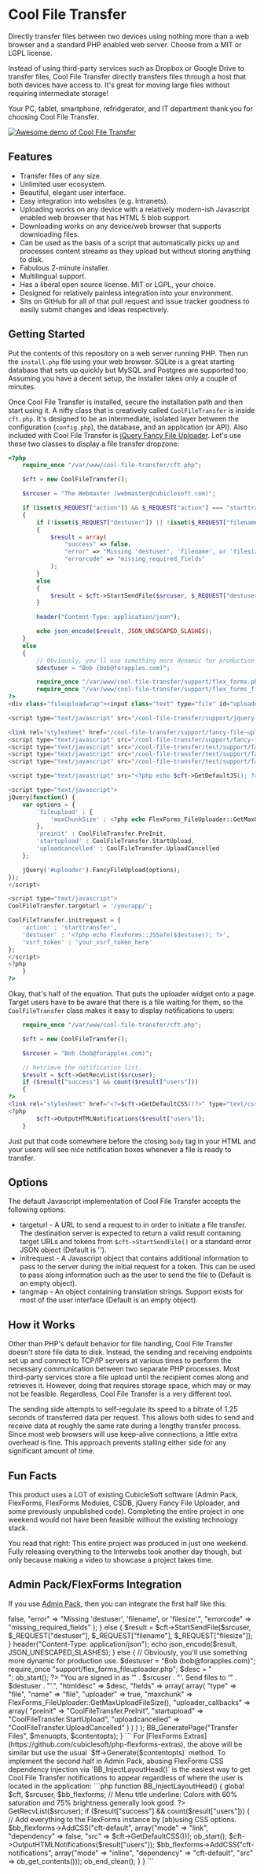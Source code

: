 Cool File Transfer
==================

Directly transfer files between two devices using nothing more than a web browser and a standard PHP enabled web server.  Choose from a MIT or LGPL license.

Instead of using third-party services such as Dropbox or Google Drive to transfer files, Cool File Transfer directly transfers files through a host that both devices have access to.  It's great for moving large files without requiring intermediate storage!

Your PC, tablet, smartphone, refridgerator, and IT department thank you for choosing Cool File Transfer.

[![Awesome demo of Cool File Transfer](https://user-images.githubusercontent.com/1432111/29055577-1d21076c-7bb2-11e7-86bd-a46b825ecf27.png)](https://www.youtube.com/watch?v=haWIVLhefnA "Awesome demo of Cool File Transfer")

Features
--------

* Transfer files of any size.
* Unlimited user ecosystem.
* Beautiful, elegant user interface.
* Easy integration into websites (e.g. Intranets).
* Uploading works on any device with a relatively modern-ish Javascript enabled web browser that has HTML 5 blob support.
* Downloading works on any device/web browser that supports downloading files.
* Can be used as the basis of a script that automatically picks up and processes content streams as they upload but without storing anything to disk.
* Fabulous 2-minute installer.
* Multilingual support.
* Has a liberal open source license.  MIT or LGPL, your choice.
* Designed for relatively painless integration into your environment.
* Sits on GitHub for all of that pull request and issue tracker goodness to easily submit changes and ideas respectively.

Getting Started
---------------

Put the contents of this repository on a web server running PHP.  Then run the `install.php` file using your web browser.  SQLite is a great starting database that sets up quickly but MySQL and Postgres are supported too.  Assuming you have a decent setup, the installer takes only a couple of minutes.

Once Cool File Transfer is installed, secure the installation path and then start using it.  A nifty class that is creatively called `CoolFileTransfer` is inside `cft.php`.  It's designed to be an intermediate, isolated layer between the configuration (`config.php`), the database, and an application (or API).  Also included with Cool File Transfer is [jQuery Fancy File Uploader](https://github.com/cubiclesoft/jquery-fancyfileuploader).  Let's use these two classes to display a file transfer dropzone:

```php
<?php
	require_once "/var/www/cool-file-transfer/cft.php";

	$cft = new CoolFileTransfer();

	$srcuser = "The Webmaster (webmaster@cubiclesoft.com)";

	if (isset($_REQUEST["action"]) && $_REQUEST["action"] === "starttransfer")
	{
		if (!isset($_REQUEST["destuser"]) || !isset($_REQUEST["filename"]) || !isset($_REQUEST["filesize"]))
		{
			$result = array(
				"success" => false,
				"error" => "Missing 'destuser', 'filename', or 'filesize'.",
				"errorcode" => "missing_required_fields"
			);
		}
		else
		{
			$result = $cft->StartSendFile($srcuser, $_REQUEST["destuser"], $_REQUEST["filename"], $_REQUEST["filesize"]);
		}

		header("Content-Type: application/json");

		echo json_encode($result, JSON_UNESCAPED_SLASHES);
	}
	else
	{
		// Obviously, you'll use something more dynamic for production use.
		$destuser = "Bob (bob@forapples.com)";

		require_once "/var/www/cool-file-transfer/support/flex_forms.php";
		require_once "/var/www/cool-file-transfer/support/flex_forms_fileuploader.php";
?>
<div class="fileuploadwrap"><input class="text" type="file" id="uploader" name="file" /></div>

<script type="text/javascript" src="/cool-file-transfer/support/jquery-3.1.1.min.js"></script>

<link rel="stylesheet" href="/cool-file-transfer/support/fancy-file-uploader/fancy_fileupload.css" type="text/css" media="all" />
<script type="text/javascript" src="/cool-file-transfer/support/fancy-file-uploader/jquery.ui.widget.js"></script>
<script type="text/javascript" src="/cool-file-transfer/test/support/fancy-file-uploader/jquery.fileupload.js"></script>
<script type="text/javascript" src="/cool-file-transfer/test/support/fancy-file-uploader/jquery.iframe-transport.js"></script>
<script type="text/javascript" src="/cool-file-transfer/test/support/fancy-file-uploader/jquery.fancy-fileupload.js"></script>

<script type="text/javascript" src="<?php echo $cft->GetDefaultJS(); ?>"></script>

<script type="text/javascript">
jQuery(function() {
	var options = {
		'fileupload' : {
			'maxChunkSize' : <?php echo FlexForms_FileUploader::GetMaxUploadFileSize(); ?>
		},
		'preinit' : CoolFileTransfer.PreInit,
		'startupload' : CoolFileTransfer.StartUpload,
		'uploadcancelled' : CoolFileTransfer.UploadCancelled
	};

	jQuery('#uploader').FancyFileUpload(options);
});
</script>

<script type="text/javascript">
CoolFileTransfer.targeturl = '/yourapp/';

CoolFileTransfer.initrequest = {
	'action' : 'starttransfer',
	'destuser' : '<?php echo FlexForms::JSSafe($destuser); ?>',
	'xsrf_token' : 'your_xsrf_token_here'
};
</script>
<?php
	}
?>
```

Okay, that's half of the equation.  That puts the uploader widget onto a page.  Target users have to be aware that there is a file waiting for them, so the `CoolFileTransfer` class makes it easy to display notifications to users:

```php
	require_once "/var/www/cool-file-transfer/cft.php";

	$cft = new CoolFileTransfer();

	$srcuser = "Bob (bob@forapples.com)";

	// Retrieve the notification list.
	$result = $cft->GetRecvList($srcuser);
	if ($result["success"] && count($result["users"]))
	{
?>
<link rel="stylesheet" href="<?=$cft->GetDefaultCSS()?>" type="text/css" media="all" />
<?php
		$cft->OutputHTMLNotifications($result["users"]);
	}
```

Just put that code somewhere before the closing `body` tag in your HTML and your users will see nice notification boxes whenever a file is ready to transfer.

Options
-------

The default Javascript implementation of Cool File Transfer accepts the following options:

* targeturl - A URL to send a request to in order to initiate a file transfer.  The destination server is expected to return a valid result containing target URLs and tokens from `$cft->StartSendFile()` or a standard error JSON object (Default is '').
* initrequest - A Javascript object that contains additional information to pass to the server during the initial request for a token.  This can be used to pass along information such as the user to send the file to (Default is an empty object).
* langmap - An object containing translation strings.  Support exists for most of the user interface (Default is an empty object).

How it Works
------------

Other than PHP's default behavior for file handling, Cool File Transfer doesn't store file data to disk.  Instead, the sending and receiving endpoints set up and connect to TCP/IP servers at various times to perform the necessary communication between two separate PHP processes.  Most third-party services store a file upload until the recipient comes along and retrieves it.  However, doing that requires storage space, which may or may not be feasible.  Regardless, Cool File Transfer is a very different tool.

The sending side attempts to self-regulate its speed to a bitrate of 1.25 seconds of transferred data per request.  This allows both sides to send and receive data at roughly the same rate during a lengthy transfer process.  Since most web browsers will use keep-alive connections, a little extra overhead is fine.  This approach prevents stalling either side for any significant amount of time.

Fun Facts
---------

This product uses a LOT of existing CubicleSoft software (Admin Pack, FlexForms, FlexForms Modules, CSDB, jQuery Fancy File Uploader, and some previously unpublished code).  Completing the entire project in one weekend would not have been feasible without the existing technology stack.

You read that right:  This entire project was produced in just one weekend.  Fully releasing everything to the Interwebs took another day though, but only because making a video to showcase a project takes time.

Admin Pack/FlexForms Integration
--------------------------------

If you use [Admin Pack](https://github.com/cubiclesoft/admin-pack-with-extras), then you can integrate the first half like this:

<?php
	require_once "/var/www/cool-file-transfer/cft.php";

	$cft = new CoolFileTransfer();

	$srcuser = "The Webmaster (webmaster@cubiclesoft.com)";

	if (isset($_REQUEST["action"]) && $_REQUEST["action"] === "starttransfer")
	{
		if (!isset($_REQUEST["destuser"]) || !isset($_REQUEST["filename"]) || !isset($_REQUEST["filesize"]))
		{
			$result = array(
				"success" => false,
				"error" => "Missing 'destuser', 'filename', or 'filesize'.",
				"errorcode" => "missing_required_fields"
			);
		}
		else
		{
			$result = $cft->StartSendFile($srcuser, $_REQUEST["destuser"], $_REQUEST["filename"], $_REQUEST["filesize"]);
		}

		header("Content-Type: application/json");

		echo json_encode($result, JSON_UNESCAPED_SLASHES);
	}
	else
	{
		// Obviously, you'll use something more dynamic for production use.
		$destuser = "Bob (bob@forapples.com)";

		require_once "support/flex_forms_fileuploader.php";

		$desc = "<br>";

		ob_start();
?>
<script type="text/javascript" src="<?php echo $cft->GetDefaultJS(); ?>"></script>
<script type="text/javascript">
CoolFileTransfer.targeturl = '<?php echo BB_JSSafe(BB_GetRequestURLBase()); ?>';

CoolFileTransfer.initrequest = {
	'action' : 'starttransfer',
	'destuser' : '<?php echo BB_JSSafe($destuser); ?>',
	'sec_t' : '<?php echo BB_CreateSecurityToken("starttransfer"); ?>'
};
</script>
<?php
		$desc .= ob_get_contents();
		ob_end_clean();

		$contentopts = array(
			"desc" => "You are signed in as '" . $srcuser . "'.  Send files to '" . $destuser . "'.",
			"htmldesc" => $desc,
			"fields" => array(
				array(
					"type" => "file",
					"name" => "file",
					"uploader" => true,
					"maxchunk" => FlexForms_FileUploader::GetMaxUploadFileSize(),
					"uploader_callbacks" => array(
						"preinit" => "CoolFileTransfer.PreInit",
						"startupload" => "CoolFileTransfer.StartUpload",
						"uploadcancelled" => "CoolFileTransfer.UploadCancelled"
					)
				)
			)
		);

		BB_GeneratePage("Transfer Files", $menuopts, $contentopts);
	}
```

For [FlexForms Extras](https://github.com/cubiclesoft/php-flexforms-extras), the above will be similar but use the usual `$ff->Generate($contentopts)` method.

To implement the second half in Admin Pack, abusing FlexForms CSS dependency injection via `BB_InjectLayoutHead()` is the easiest way to get Cool File Transfer notifications to appear regardless of where the user is located in the application:

```php
	function BB_InjectLayoutHead()
	{
		global $cft, $srcuser, $bb_flexforms;

		// Menu title underline:  Colors with 60% saturation and 75% brightness generally look good.
?>
<style type="text/css">
#menuwrap .menu .title { border-bottom: 2px solid #C48851; }

#contentwrap.showmenu .cft_notifications_wrap { display: none; }
</style>
<?php

		// Retrieve the notification list.
		$result = $cft->GetRecvList($srcuser);
		if ($result["success"] && count($result["users"]))
		{
			// Add everything to the FlexForms instance by (ab)using CSS options.
			$bb_flexforms->AddCSS("cft-default", array("mode" => "link", "dependency" => false, "src" => $cft->GetDefaultCSS()));

			ob_start();
			$cft->OutputHTMLNotifications($result["users"]);

			$bb_flexforms->AddCSS("cft-notifications", array("mode" => "inline", "dependency" => "cft-default", "src" => ob_get_contents()));
			ob_end_clean();
		}
	}
```
